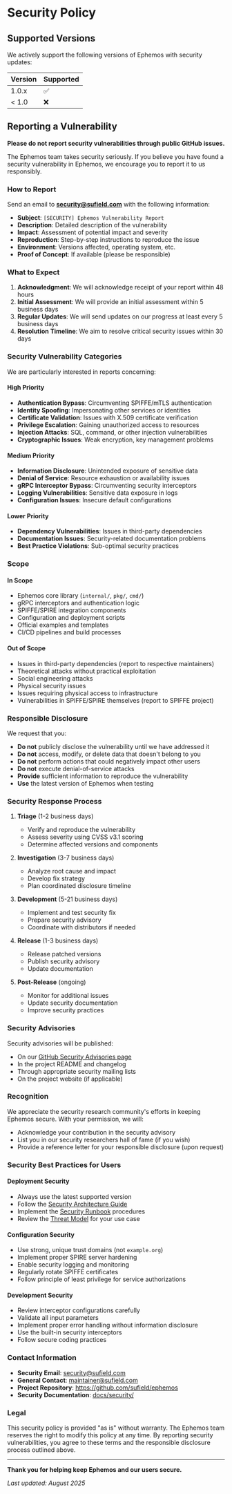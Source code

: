 # Security Policy

## Supported Versions

We actively support the following versions of Ephemos with security updates:

| Version | Supported          |
| ------- | ------------------ |
| 1.0.x   | :white_check_mark: |
| < 1.0   | :x:                |

## Reporting a Vulnerability

**Please do not report security vulnerabilities through public GitHub issues.**

The Ephemos team takes security seriously. If you believe you have found a security vulnerability in Ephemos, we encourage you to report it to us responsibly.

### How to Report

Send an email to **security@sufield.com** with the following information:

- **Subject**: `[SECURITY] Ephemos Vulnerability Report`
- **Description**: Detailed description of the vulnerability
- **Impact**: Assessment of potential impact and severity
- **Reproduction**: Step-by-step instructions to reproduce the issue
- **Environment**: Versions affected, operating system, etc.
- **Proof of Concept**: If available (please be responsible)

### What to Expect

1. **Acknowledgment**: We will acknowledge receipt of your report within 48 hours
2. **Initial Assessment**: We will provide an initial assessment within 5 business days
3. **Regular Updates**: We will send updates on our progress at least every 5 business days
4. **Resolution Timeline**: We aim to resolve critical security issues within 30 days

### Security Vulnerability Categories

We are particularly interested in reports concerning:

#### High Priority
- **Authentication Bypass**: Circumventing SPIFFE/mTLS authentication
- **Identity Spoofing**: Impersonating other services or identities
- **Certificate Validation**: Issues with X.509 certificate verification
- **Privilege Escalation**: Gaining unauthorized access to resources
- **Injection Attacks**: SQL, command, or other injection vulnerabilities
- **Cryptographic Issues**: Weak encryption, key management problems

#### Medium Priority
- **Information Disclosure**: Unintended exposure of sensitive data
- **Denial of Service**: Resource exhaustion or availability issues
- **gRPC Interceptor Bypass**: Circumventing security interceptors
- **Logging Vulnerabilities**: Sensitive data exposure in logs
- **Configuration Issues**: Insecure default configurations

#### Lower Priority
- **Dependency Vulnerabilities**: Issues in third-party dependencies
- **Documentation Issues**: Security-related documentation problems
- **Best Practice Violations**: Sub-optimal security practices

### Scope

#### In Scope
- Ephemos core library (`internal/`, `pkg/`, `cmd/`)
- gRPC interceptors and authentication logic
- SPIFFE/SPIRE integration components
- Configuration and deployment scripts
- Official examples and templates
- CI/CD pipelines and build processes

#### Out of Scope
- Issues in third-party dependencies (report to respective maintainers)
- Theoretical attacks without practical exploitation
- Social engineering attacks
- Physical security issues
- Issues requiring physical access to infrastructure
- Vulnerabilities in SPIFFE/SPIRE themselves (report to SPIFFE project)

### Responsible Disclosure

We request that you:

- **Do not** publicly disclose the vulnerability until we have addressed it
- **Do not** access, modify, or delete data that doesn't belong to you
- **Do not** perform actions that could negatively impact other users
- **Do not** execute denial-of-service attacks
- **Provide** sufficient information to reproduce the vulnerability
- **Use** the latest version of Ephemos when testing

### Security Response Process

1. **Triage** (1-2 business days)
   - Verify and reproduce the vulnerability
   - Assess severity using CVSS v3.1 scoring
   - Determine affected versions and components

2. **Investigation** (3-7 business days)
   - Analyze root cause and impact
   - Develop fix strategy
   - Plan coordinated disclosure timeline

3. **Development** (5-21 business days)
   - Implement and test security fix
   - Prepare security advisory
   - Coordinate with distributors if needed

4. **Release** (1-3 business days)
   - Release patched versions
   - Publish security advisory
   - Update documentation

5. **Post-Release** (ongoing)
   - Monitor for additional issues
   - Update security documentation
   - Improve security practices

### Security Advisories

Security advisories will be published:

- On our [GitHub Security Advisories page](https://github.com/sufield/ephemos/security/advisories)
- In the project README and changelog
- Through appropriate security mailing lists
- On the project website (if applicable)

### Recognition

We appreciate the security research community's efforts in keeping Ephemos secure. With your permission, we will:

- Acknowledge your contribution in the security advisory
- List you in our security researchers hall of fame (if you wish)
- Provide a reference letter for your responsible disclosure (upon request)

### Security Best Practices for Users

#### Deployment Security
- Always use the latest supported version
- Follow the [Security Architecture Guide](../docs/security/SECURITY_ARCHITECTURE.md)
- Implement the [Security Runbook](../docs/security/SECURITY_RUNBOOK.md) procedures
- Review the [Threat Model](../docs/security/THREAT_MODEL.md) for your use case

#### Configuration Security
- Use strong, unique trust domains (not `example.org`)
- Implement proper SPIRE server hardening
- Enable security logging and monitoring
- Regularly rotate SPIFFE certificates
- Follow principle of least privilege for service authorizations

#### Development Security
- Review interceptor configurations carefully
- Validate all input parameters
- Implement proper error handling without information disclosure
- Use the built-in security interceptors
- Follow secure coding practices

### Contact Information

- **Security Email**: security@sufield.com
- **General Contact**: maintainer@sufield.com
- **Project Repository**: https://github.com/sufield/ephemos
- **Security Documentation**: [docs/security/](../docs/security/)

### Legal

This security policy is provided "as is" without warranty. The Ephemos team reserves the right to modify this policy at any time. By reporting security vulnerabilities, you agree to these terms and the responsible disclosure process outlined above.

---

**Thank you for helping keep Ephemos and our users secure.**

*Last updated: August 2025*